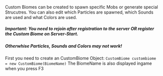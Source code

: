 Custom Biomes can be created to spawn specific Mobs or generate special Strucutres. 
You can also edit which Particles are spawned, which Sounds are used and what Colors are used.

##### Important: You need to rejoin after registration to the server **OR** register the Custom Biome on Server-Start.
##### Otherwhise Particles, Sounds and Colors may not work!

First you need to create an CustomBiome Object:
``` CustomBiome custombiome = new CustomBiome(BiomeName) ```
The BiomeName is also displayed ingame when you press F3
